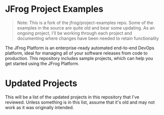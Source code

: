 # JFrog Project Examples

> Note: This is a fork of the jfrog/project-examples repo.  Some of the examples in the source are quite old and bear some updating.
> As an ongoing project, I'll be working through each project and documenting where changes have been needed to retain functionality

The JFrog Platform is an enterprise-ready automated end-to-end DevOps platform, ideal for managing all of your software releases from code to production.
This repository includes sample projects, which can help you get started using the JFrog Platform.

# Updated Projects
This will be a list of the updated projects in this repository that I've reviewed. Unless something is in this list, assume that it's old and may not work as it was originally intended.

